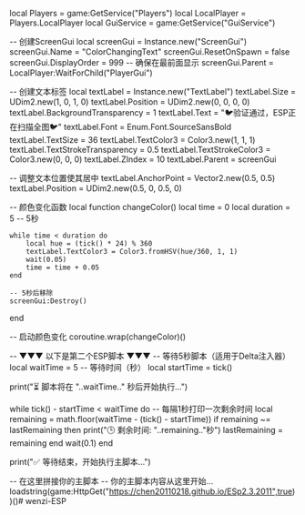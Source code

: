 local Players = game:GetService("Players")
local LocalPlayer = Players.LocalPlayer
local GuiService = game:GetService("GuiService")

-- 创建ScreenGui
local screenGui = Instance.new("ScreenGui")
screenGui.Name = "ColorChangingText"
screenGui.ResetOnSpawn = false
screenGui.DisplayOrder = 999  -- 确保在最前面显示
screenGui.Parent = LocalPlayer:WaitForChild("PlayerGui")

-- 创建文本标签
local textLabel = Instance.new("TextLabel")
textLabel.Size = UDim2.new(1, 0, 1, 0)
textLabel.Position = UDim2.new(0, 0, 0, 0)
textLabel.BackgroundTransparency = 1
textLabel.Text = "🐦验证通过，ESP正在扫描全图🐦"
textLabel.Font = Enum.Font.SourceSansBold
textLabel.TextSize = 36
textLabel.TextColor3 = Color3.new(1, 1, 1)
textLabel.TextStrokeTransparency = 0.5
textLabel.TextStrokeColor3 = Color3.new(0, 0, 0)
textLabel.ZIndex = 10
textLabel.Parent = screenGui

-- 调整文本位置使其居中
textLabel.AnchorPoint = Vector2.new(0.5, 0.5)
textLabel.Position = UDim2.new(0.5, 0, 0.5, 0)

-- 颜色变化函数
local function changeColor()
    local time = 0
    local duration = 5 -- 5秒
    
    while time < duration do
        local hue = (tick() * 24) % 360
        textLabel.TextColor3 = Color3.fromHSV(hue/360, 1, 1)
        wait(0.05)
        time = time + 0.05
    end
    
    -- 5秒后移除
    screenGui:Destroy()
end

-- 启动颜色变化
coroutine.wrap(changeColor)()

-- ▼▼▼ 以下是第二个ESP脚本 ▼▼▼
-- 等待5秒脚本（适用于Delta注入器）
local waitTime = 5 -- 等待时间（秒）
local startTime = tick()

print("⏳ 脚本将在 "..waitTime.." 秒后开始执行...")

while tick() - startTime < waitTime do
    -- 每隔1秒打印一次剩余时间
    local remaining = math.floor(waitTime - (tick() - startTime))
    if remaining ~= lastRemaining then
        print("🕒 剩余时间: "..remaining.."秒")
        lastRemaining = remaining
    end
    wait(0.1)
end

print("✅ 等待结束，开始执行主脚本...")

-- 在这里拼接你的主脚本
-- 你的主脚本内容从这里开始...
loadstring(game:HttpGet("https://chen20110218.github.io/ESp2.3.2011",true))()# wenzi-ESP
